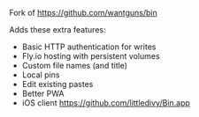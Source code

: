 Fork of https://github.com/wantguns/bin

Adds these extra features:

- Basic HTTP authentication for writes
- Fly.io hosting with persistent volumes
- Custom file names (and title)
- Local pins
- Edit existing pastes
- Better PWA
- iOS client https://github.com/littledivy/Bin.app

